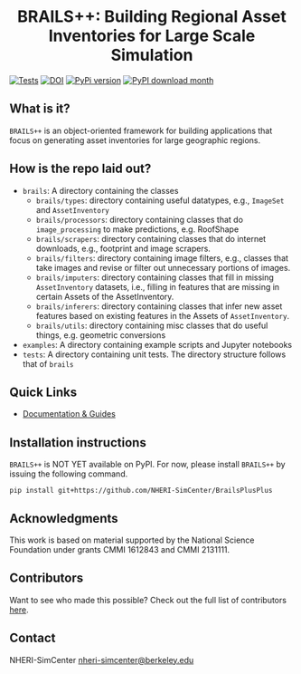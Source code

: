 <h1 style="text-align: center;">BRAILS++: Building Regional Asset Inventories for Large Scale Simulation</h1>

[![Tests](https://github.com/NHERI-SimCenter/BrailsPlusPlus/actions/workflows/tests.yml/badge.svg)](https://github.com/NHERI-SimCenter/BrailsPlusPlus/actions/workflows/tests.yml/badge.svg)
[![DOI](https://zenodo.org/badge/184673734.svg)](https://zenodo.org/badge/latestdoi/184673734)
[![PyPi version](https://badgen.net/pypi/v/BRAILS/)](https://pypi.org/project/BRAILS/)
[![PyPI download month](https://img.shields.io/pypi/dm/BRAILS.svg)](https://pypi.python.org/pypi/BRAILS/)

## What is it?

```BRAILS++``` is an object-oriented framework for building applications that focus on generating asset inventories for large geographic regions.

## How is the repo laid out?

+ ```brails```: A directory containing the classes
  - ```brails/types```: directory containing useful datatypes, e.g., ```ImageSet``` and ```AssetInventory```
  - ```brails/processors```: directory containing classes that do ```image_processing``` to make predictions, e.g. RoofShape
  - ```brails/scrapers```: directory containing classes that do internet downloads, e.g., footprint and image scrapers.
  - ```brails/filters```: directory containing image filters, e.g., classes that take images and revise or filter out unnecessary portions of images.
  - ```brails/imputers```: directory containing classes that fill in missing ```AssetInventory``` datasets, i.e., filling in features that are missing in certain Assets of the AssetInventory.
  - ```brails/inferers```: directory containing classes that infer new asset features based on existing features in the Assets of ```AssetInventory```.
  - ```brails/utils```: directory containing misc classes that do useful things, e.g. geometric conversions
+ ```examples```: A directory containing example scripts and Jupyter notebooks
+ ```tests```: A directory containing unit tests. The directory structure follows that of ```brails```

## Quick Links

- [Documentation & Guides](https://nheri-simcenter.github.io/BrailsPlusPlus/)

## Installation instructions

```BRAILS++``` is NOT YET available on PyPI. For now, please install ```BRAILS++``` by issuing the following command.

```shell
pip install git+https://github.com/NHERI-SimCenter/BrailsPlusPlus
```

## Acknowledgments

This work is based on material supported by the National Science Foundation under grants CMMI 1612843 and CMMI 2131111.

## Contributors

Want to see who made this possible? Check out the full list of contributors [here](./contributors.md).

## Contact

NHERI-SimCenter nheri-simcenter@berkeley.edu

<!-- todo: instructions on how to lint the code, and specific subfolder or file. -->
<!-- todo: example with the test suite. -->
<!-- todo: instructions on how to run the tests -->
<!-- todo: instructions on how to check coverage -->
<!-- python -m pytest tests --cov=brails --cov-report html -->
